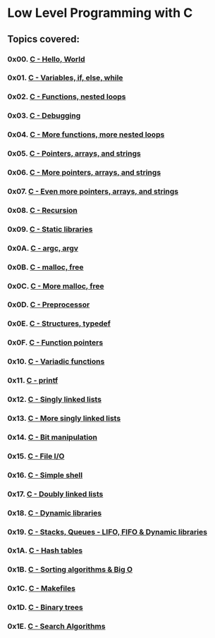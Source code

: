 # Low Level Programming with C

## Topics covered:

### 0x00. [C - Hello, World](https://github.com/GideonBature/alx-low_level_programming/tree/master/0x00-hello_world)
### 0x01. [C - Variables, if, else, while](https://github.com/GideonBature/alx-low_level_programming/tree/master/0x01-variables_if_else_while)
### 0x02. [C - Functions, nested loops](https://github.com/GideonBature/alx-low_level_programming/tree/master/0x02-functions_nested_loops)
### 0x03. [C - Debugging](https://github.com/GideonBature/alx-low_level_programming/tree/master/0x03-debugging)
### 0x04. [C - More functions, more nested loops](https://github.com/GideonBature/alx-low_level_programming/tree/master/0x04-more_functions_nested_loops)
### 0x05. [C - Pointers, arrays, and strings](https://github.com/GideonBature/alx-low_level_programming/tree/master/0x05-pointers_arrays_strings)
### 0x06. [C - More pointers, arrays, and strings](https://github.com/GideonBature/alx-low_level_programming/tree/master/0x06-pointers_arrays_strings)
### 0x07. [C - Even more pointers, arrays, and strings](https://github.com/GideonBature/alx-low_level_programming/tree/master/0x07-pointers_arrays_strings)
### 0x08. [C - Recursion](https://github.com/GideonBature/alx-low_level_programming/tree/master/0x08-recursion)
### 0x09. [C - Static libraries](https://github.com/GideonBature/alx-low_level_programming/tree/master/0x09-static_libraries)
### 0x0A. [C - argc, argv](https://github.com/GideonBature/alx-low_level_programming/tree/master/0x0A-argc_argv)
### 0x0B. [C - malloc, free](https://github.com/GideonBature/alx-low_level_programming/tree/master/0x0B-malloc_free)
### 0x0C. [C - More malloc, free](https://github.com/GideonBature/alx-low_level_programming/tree/master/0x0C-more_malloc_free)
### 0x0D. [C - Preprocessor](https://github.com/GideonBature/alx-low_level_programming/tree/master/0x0D-preprocessor)
### 0x0E. [C - Structures, typedef](https://github.com/GideonBature/alx-low_level_programming/tree/master/0x0E-structures_typedef)
### 0x0F. [C - Function pointers](https://github.com/GideonBature/alx-low_level_programming/tree/master/0x0F-function_pointers)
### 0x10. [C - Variadic functions](https://github.com/GideonBature/alx-low_level_programming/tree/master/0x10-variadic_functions)
### 0x11. [C - printf](https://github.com/wrightkhlebisol/printf)
### 0x12. [C - Singly linked lists](https://github.com/GideonBature/alx-low_level_programming/tree/master/0x12-singly_linked_lists)
### 0x13. [C - More singly linked lists](https://github.com/GideonBature/alx-low_level_programming/tree/master/0x13-more_singly_linked_lists)
### 0x14. [C - Bit manipulation](https://github.com/GideonBature/alx-low_level_programming/tree/master/0x14-bit_manipulation)
### 0x15. [C - File I/O](https://github.com/GideonBature/alx-low_level_programming/tree/master/0x15-file_io)
### 0x16. [C - Simple shell](https://github.com/GideonBature/simple_shell)
### 0x17. [C - Doubly linked lists](https://github.com/GideonBature/alx-low_level_programming/tree/master/0x17-doubly_linked_lists)
### 0x18. [C - Dynamic libraries](https://github.com/GideonBature/alx-low_level_programming/tree/master/0x18-dynamic_libraries)
### 0x19. [C - Stacks, Queues - LIFO, FIFO & Dynamic libraries](https://github.com/GideonBature/monty)
### 0x1A. [C - Hash tables](https://github.com/GideonBature/alx-low_level_programming/tree/master/0x1A-hash_tables)
### 0x1B. [C - Sorting algorithms & Big O](https://github.com/GideonBature/sorting_algorithms)
### 0x1C. [C - Makefiles](https://github.com/GideonBature/alx-low_level_programming/tree/master/0x1C-makefiles)
### 0x1D. [C - Binary trees](https://github.com/GideonBature/binary_trees)
### 0x1E. [C - Search Algorithms](https://github.com/GideonBature/alx-low_level_programming/tree/master/0x1E-search_algorithms)
